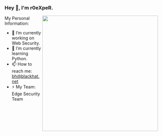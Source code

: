 ### Hey 👋, I'm r0eXpeR.

<img align='right' src="https://github-readme-stats.vercel.app/api?username=r0eXpeR&show_icons=true&theme=radical" width="380">

My Personal Information:

- 🔭 I’m currently working on Web Security.
- 🌱 I’m currently learning Python.
- 📫 How to reach me: bh@blackhat.net
- ⚡ My Team: Edge Security Team
